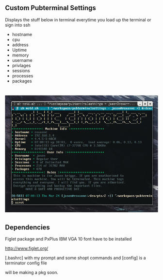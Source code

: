 ## Custom Pubterminal Settings

Displays the stuff below in terminal everytime you load up the terminal or sign into ssh
* hostname
* cpu
* address
* Uptime
* memory
* username
* privlages
* sessions
* processes
* packages

# ![image](https://github.com/briggsoft/Pubterminalsettings/blob/master/images/pubterm.png?raw=true)

## Dependencies
Figlet package and PxPlus IBM VGA 10 font have to be installed

http://www.figlet.org/


[.bashrc] with my prompt and some shopt commands
and [config] is a terminator config file 

will be making a pkg soon.
